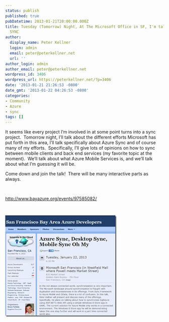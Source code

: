 ```yaml
---
status: publish
published: true
pubDatetime: 2013-01-21T20:00:00.000Z
title: Tuesday (Tomorrow) Night, At The Microsoft Office in SF, I'm talking SYNC SYNC
  SYNC
author:
  display_name: Peter Kellner
  login: admin
  email: peter@peterkellner.net
  url: ''
author_login: admin
author_email: peter@peterkellner.net
wordpress_id: 3406
wordpress_url: https://peterkellner.net/?p=3406
date: '2013-01-21 21:26:53 -0800'
date_gmt: '2013-01-22 04:26:53 -0800'
categories:
- Community
- Azure
- sync
tags: []
---
```

<p>It seems like every project I’m involved in at some point turns into a sync project.&#160; Tomorrow night, I’ll talk about the different efforts Microsoft has put forth in this area, I’ll talk specifically about Azure Sync and of course many of my efforts.&#160; Specifically, I’ll give lots of opinions on how to sync between mobile clients and back end services (my favorite topic at the moment).&#160; We’ll talk about what Azure Mobile Services is, and we’ll talk about what I’m guessing it will be.</p>
<p>Come down and join the talk!&#160; There will be many interactive parts as always.</p>
<p>&#160;</p>
<p><a title="http://www.bayazure.org/events/97585082/" href="http://www.bayazure.org/events/97585082/">http://www.bayazure.org/events/97585082/</a></p>
<p>&#160;</p>
<p><a href="http://www.bayazure.org/events/97585082/"><img title="image" style="border-top: 0px; border-right: 0px; border-bottom: 0px; border-left: 0px; display: inline" border="0" alt="image" src="/wp/wp-content/uploads/2013/01/image2.png" width="354" height="322" /></a></p>
